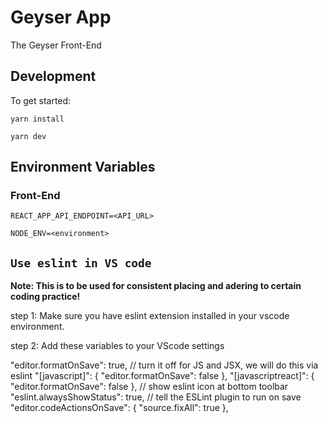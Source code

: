 # Geyser App

The Geyser Front-End

## Development

To get started:

```
yarn install
```

```
yarn dev
```

## Environment Variables

### Front-End

`REACT_APP_API_ENDPOINT=<API_URL>`

`NODE_ENV=<environment>`

## `Use eslint in VS code`

**Note: This is to be used for consistent placing and adering to certain coding practice!**

step 1: Make sure you have eslint extension installed in your vscode environment.

step 2: Add these variables to your VScode settings

"editor.formatOnSave": true,
// turn it off for JS and JSX, we will do this via eslint
"[javascript]": {
"editor.formatOnSave": false
},
"[javascriptreact]": {
"editor.formatOnSave": false
},
// show eslint icon at bottom toolbar
"eslint.alwaysShowStatus": true,
// tell the ESLint plugin to run on save
"editor.codeActionsOnSave": {
"source.fixAll": true
},
